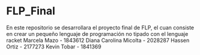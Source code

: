 # FLP_Final
En este repositorio se desarrollara el proyecto final de FLP, el cuan consiste en crear un pequeño lenguaje de programación no tipado con el lenguaje racket
Marcela Mazo - 1843612
Diana Carolina Micolta - 2028287
Hassen Ortiz - 2177273
Kevin Tobar - 1841369
